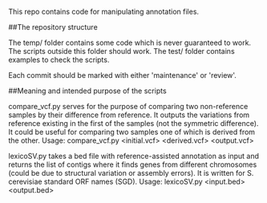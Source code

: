 This repo contains code for manipulating annotation files.

##The repository structure

The temp/ folder contains some code which is never guaranteed to work.
The scripts outside this folder should work.
The test/ folder contains examples to check the scripts.

Each commit should be marked with either 'maintenance' or 'review'.

##Meaning and intended purpose of the scripts

compare_vcf.py serves for the purpose of comparing two non-reference samples by their difference from reference. It outputs the variations from reference existing in the first of the samples (not the symmetric difference). It could be useful for comparing two samples one of which is derived from the other.
Usage: compare_vcf.py \<initial.vcf\> \<derived.vcf\> \<output.vcf\>

lexicoSV.py takes a bed file with reference-assisted annotation as input and returns the list of contigs where it finds genes from different chromosomes (could be due to structural variation or assembly errors).
It is written for S. cerevisiae standard ORF names (SGD). 
Usage: lexicoSV.py <input.bed> <output.bed>